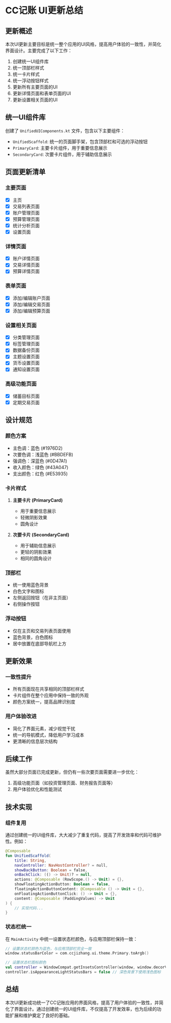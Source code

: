 # CC记账 UI更新总结

## 更新概述

本次UI更新主要目标是统一整个应用的UI风格，提高用户体验的一致性，并简化界面设计。主要完成了以下工作：

1. 创建统一UI组件库
2. 统一顶部栏样式
3. 统一卡片样式
4. 统一浮动按钮样式
5. 更新所有主要页面的UI
6. 更新详情页面和表单页面的UI
7. 更新设置相关页面的UI

## 统一UI组件库

创建了 `UnifiedUIComponents.kt` 文件，包含以下主要组件：

- `UnifiedScaffold`: 统一的页面脚手架，包含顶部栏和可选的浮动按钮
- `PrimaryCard`: 主要卡片组件，用于重要信息展示
- `SecondaryCard`: 次要卡片组件，用于辅助信息展示

## 页面更新清单

### 主要页面

- [x] 主页
- [x] 交易列表页面
- [x] 账户管理页面
- [x] 预算管理页面
- [x] 统计分析页面
- [x] 设置页面

### 详情页面

- [x] 账户详情页面
- [x] 交易详情页面
- [x] 预算详情页面

### 表单页面

- [x] 添加/编辑账户页面
- [x] 添加/编辑交易页面
- [x] 添加/编辑预算页面

### 设置相关页面

- [x] 分类管理页面
- [x] 标签管理页面
- [x] 数据备份页面
- [x] 主题设置页面
- [x] 货币设置页面
- [x] 通知设置页面

### 高级功能页面

- [x] 储蓄目标页面
- [x] 定期交易页面

## 设计规范

### 颜色方案

- 主色调：蓝色 (#1976D2)
- 次要色调：浅蓝色 (#BBDEFB)
- 强调色：深蓝色 (#0D47A1)
- 收入颜色：绿色 (#43A047)
- 支出颜色：红色 (#E53935)

### 卡片样式

1. **主要卡片 (PrimaryCard)**
   - 用于重要信息展示
   - 轻微阴影效果
   - 圆角设计

2. **次要卡片 (SecondaryCard)**
   - 用于辅助信息展示
   - 更轻的阴影效果
   - 相同的圆角设计

### 顶部栏

- 统一使用蓝色背景
- 白色文字和图标
- 左侧返回按钮（在非主页面）
- 右侧操作按钮

### 浮动按钮

- 仅在主页和交易列表页面使用
- 蓝色背景，白色图标
- 居中放置在底部导航栏上方

## 更新效果

### 一致性提升

- 所有页面现在共享相同的顶部栏样式
- 卡片组件在整个应用中保持一致的外观
- 颜色方案统一，提高品牌识别度

### 用户体验改进

- 简化了界面元素，减少视觉干扰
- 统一的导航模式，降低用户学习成本
- 更清晰的信息层次结构

## 后续工作

虽然大部分页面已完成更新，但仍有一些次要页面需要进一步优化：

1. 高级功能页面（如投资管理页面、财务报告页面等）
2. 用户体验优化和性能测试

## 技术实现

### 组件复用

通过创建统一的UI组件库，大大减少了重复代码，提高了开发效率和代码可维护性。例如：

```kotlin
@Composable
fun UnifiedScaffold(
    title: String,
    navController: NavHostController? = null,
    showBackButton: Boolean = false,
    onBackClick: (() -> Unit)? = null,
    actions: @Composable (RowScope.() -> Unit) = {},
    showFloatingActionButton: Boolean = false,
    floatingActionButtonContent: @Composable () -> Unit = {},
    onFloatingActionButtonClick: () -> Unit = {},
    content: @Composable (PaddingValues) -> Unit
) {
    // 实现代码...
}
```

### 状态栏统一

在 `MainActivity` 中统一设置状态栏颜色，与应用顶部栏保持一致：

```kotlin
// 设置状态栏颜色为蓝色，与应用顶部栏完全一致
window.statusBarColor = com.ccjizhang.ui.theme.Primary.toArgb()

// 设置状态栏图标颜色
val controller = WindowCompat.getInsetsController(window, window.decorView)
controller.isAppearanceLightStatusBars = false // 深色背景下使用浅色图标
```

## 总结

本次UI更新成功统一了CC记账应用的界面风格，提高了用户体验的一致性，并简化了界面设计。通过创建统一的UI组件库，不仅提高了开发效率，也为后续的功能扩展和维护奠定了良好的基础。
